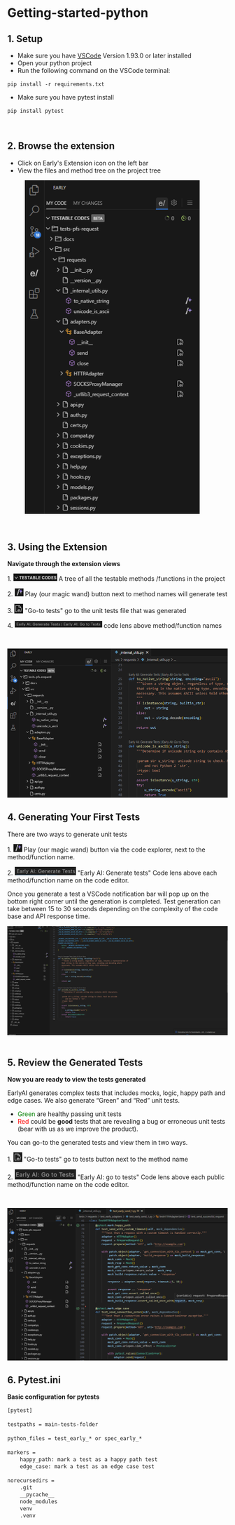 # Getting-started-python

## 1. Setup

* Make sure you have [VSCode](https://code.visualstudio.com/download) Version 1.93.0 or later installed
* Open your python project 
* Run the following command on the VSCode terminal:

```
pip install -r requirements.txt
```

* Make sure you have pytest install

```
pip install pytest
```
<br>


## 2. Browse the extension

* Click on Early's Extension icon on the left bar
* View the files and method tree on the project tree

<figure>
    <img src="https://raw.githubusercontent.com/earlyai/earlyai-docs/main/media/python-extension.png"
         alt="build the project" width=400 >
</figure>
<br>


## 3. Using the Extension

**Navigate through the extension views** 

 <span>1. </span> <img src="https://raw.githubusercontent.com/earlyai/earlyai-docs/main/media/Icon-testablecode.png" width=100 />  <span>  A tree of all the testable methods /functions in the project</span>


<span>2. </span> <img src="https://raw.githubusercontent.com/earlyai/earlyai-docs/main/media/generate-test-icon.png" width=20 />  <span>   Play (our magic wand) button next to method names will generate test
 </span>

<span>3. </span> <img src="https://raw.githubusercontent.com/earlyai/earlyai-docs/main/media/icon-gototests.png" width=20 />  <span>  "Go-to tests" go to the unit tests file that was generated </span>

<span>4. </span> <img src="https://raw.githubusercontent.com/earlyai/earlyai-docs/main/media/Icon-codelens.png" width=200 />  <span>  code lens above method/function names </span>

<br>

![extension](https://raw.githubusercontent.com/earlyai/earlyai-docs/main/media/extension-overview-python.png)
<br>


## 4. Generating Your First Tests

There are two ways to generate unit tests

<span>1. </span> <img src="https://raw.githubusercontent.com/earlyai/earlyai-docs/main/media/generate-test-icon.png" width=20 />  <span>  Play (our magic wand) button via the code explorer, next to the method/function name.  
 </span>

<span>2. </span> <img src="https://raw.githubusercontent.com/earlyai/earlyai-docs/main/media/icon-codelens-gentest.png" width=140 />  <span>  "Early AI: Generate tests" Code lens above each method/function name on the code editor.  
 </span>

 </span>
Once you generate a test a VSCode notification bar will pop up on the bottom right corner until the generation is completed. Test generation can take between 15 to 30 seconds depending on the complexity of the code base and API response time.
<br>

![GeneratingTests](https://raw.githubusercontent.com/earlyai/earlyai-docs/main/media/generating-tests.png)
<br> 


## 5. Review the Generated Tests 

**Now you are ready to view the tests generated**

EarlyAI generates complex tests that includes mocks, logic, happy path and edge cases. We also  generate “Green” and “Red” unit tests.

* <span style="color: green;">Green</span> are healthy passing unit tests
* <span style="color: red;">Red</span> could be **good** tests that are revealing a bug or erroneous unit tests (bear with us as we improve the product).

You can go-to the generated tests and view them in two ways.

<span>1. </span> <img src="https://raw.githubusercontent.com/earlyai/earlyai-docs/main/media/icon-gototests.png" width=20 />  <span>  "Go-to tests" go to tests button next to the method name </span>


<span>2. </span> <img src="https://raw.githubusercontent.com/earlyai/earlyai-docs/main/media/icon-codelens-gototests.png" width=140 />  <span>  "Early AI: go to tests" Code lens above each public method/function name on the code editor.  
 </span>

<br>

![ViewTests](https://raw.githubusercontent.com/earlyai/earlyai-docs/main/media/view-tests.png)
<br>


## 6. Pytest.ini

**Basic configuration for pytests**

```
[pytest]

testpaths = main-tests-folder

python_files = test_early_* or spec_early_*

markers =
    happy_path: mark a test as a happy path test
    edge_case: mark a test as an edge case test

norecursedirs = 
    .git 
    __pycache__ 
    node_modules 
    venv 
    .venv
```
